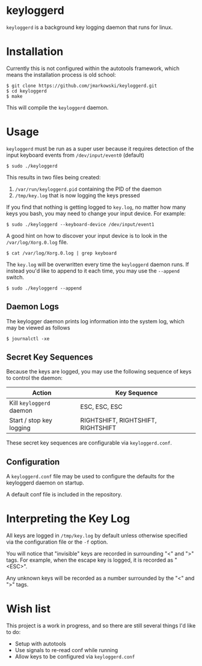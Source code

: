 # keyloggerd

`keyloggerd` is a background key logging daemon that runs for linux.

# Installation

Currently this is not configured within the autotools framework, which means the
installation process is old school:

```
$ git clone https://github.com/jmarkowski/keyloggerd.git
$ cd keyloggerd
$ make
```

This will compile the `keyloggerd` daemon.

# Usage

`keyloggerd` must be run as a super user because it requires detection of the
input keyboard events from `/dev/input/event0` (default)

```
$ sudo ./keyloggerd
```

This results in two files being created:

1. `/var/run/keyloggerd.pid` containing the PID of the daemon
2. `/tmp/key.log` that is now logging the keys pressed

If you find that nothing is getting logged to `key.log`, no matter how many keys
you bash, you may need to change your input device. For example:

```
$ sudo ./keyloggerd --keyboard-device /dev/input/event1
```

A good hint on how to discover your input device is to look in the
`/var/log/Xorg.0.log` file.

```
$ cat /var/log/Xorg.0.log | grep keyboard
```

The `key.log` will be overwritten every time the `keyloggerd` daemon runs. If
instead you'd like to append to it each time, you may use the `--append` switch.

```
$ sudo ./keyloggerd --append
```

## Daemon Logs

The keylogger daemon prints log information into the system log, which may be
viewed as follows

```
$ journalctl -xe
```

## Secret Key Sequences

Because the keys are logged, you may use the following sequence of keys to
control the daemon:

Action                      | Key Sequence
----------------------------|-----------------------------------
Kill `keyloggerd` daemon    | ESC, ESC, ESC
Start / stop key logging    | RIGHTSHIFT, RIGHTSHIFT, RIGHTSHIFT

These secret key sequences are configurable via `keyloggerd.conf`.

## Configuration

A `keyloggerd.conf` file may be used to configure the defaults for the
keyloggerd daemon on startup.

A default conf file is included in the repository.

# Interpreting the Key Log

All keys are logged in `/tmp/key.log` by default unless otherwise specified via
the configuration file or the `-f` option.

You will notice that "invisible" keys are recorded in surrounding "<" and ">"
tags. For example, when the escape key is logged, it is recorded as "\<ESC>".

Any unknown keys will be recorded as a number surrounded by the "<" and ">"
tags.

# Wish list

This project is a work in progress, and so there are still several things I'd
like to do:

* Setup with autotools
* Use signals to re-read conf while running
* Allow keys to be configured via `keyloggerd.conf`
